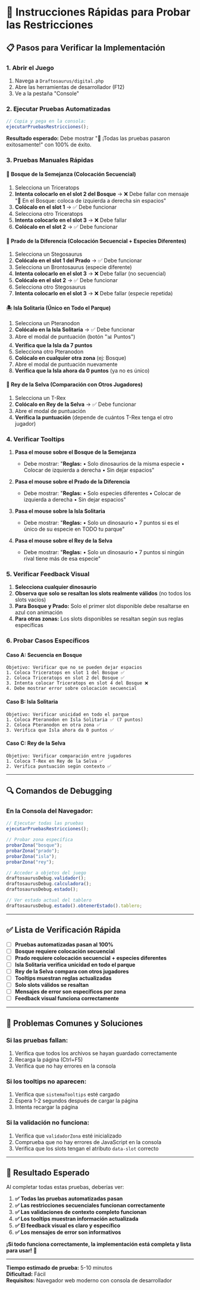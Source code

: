 # 🚀 Instrucciones Rápidas para Probar las Restricciones

## 📋 Pasos para Verificar la Implementación

### 1. **Abrir el Juego**
1. Navega a `Draftosaurus/digital.php`
2. Abre las herramientas de desarrollador (F12)
3. Ve a la pestaña "Console"

### 2. **Ejecutar Pruebas Automatizadas**
```javascript
// Copia y pega en la consola:
ejecutarPruebasRestricciones();
```

**Resultado esperado:** Debe mostrar "🎉 ¡Todas las pruebas pasaron exitosamente!" con 100% de éxito.

### 3. **Pruebas Manuales Rápidas**

#### 🌲 **Bosque de la Semejanza** (Colocación Secuencial)
1. Selecciona un Triceratops
2. **Intenta colocarlo en el slot 2 del Bosque** → ❌ Debe fallar con mensaje "🌲 En el Bosque: coloca de izquierda a derecha sin espacios"
3. **Colócalo en el slot 1** → ✅ Debe funcionar
4. Selecciona otro Triceratops
5. **Intenta colocarlo en el slot 3** → ❌ Debe fallar
6. **Colócalo en el slot 2** → ✅ Debe funcionar

#### 🌾 **Prado de la Diferencia** (Colocación Secuencial + Especies Diferentes)
1. Selecciona un Stegosaurus
2. **Colócalo en el slot 1 del Prado** → ✅ Debe funcionar
3. Selecciona un Brontosaurus (especie diferente)
4. **Intenta colocarlo en el slot 3** → ❌ Debe fallar (no secuencial)
5. **Colócalo en el slot 2** → ✅ Debe funcionar
6. Selecciona otro Stegosaurus
7. **Intenta colocarlo en el slot 3** → ❌ Debe fallar (especie repetida)

#### 🏝️ **Isla Solitaria** (Único en Todo el Parque)
1. Selecciona un Pteranodon
2. **Colócalo en la Isla Solitaria** → ✅ Debe funcionar
3. Abre el modal de puntuación (botón "📊 Puntos")
4. **Verifica que la Isla da 7 puntos**
5. Selecciona otro Pteranodon
6. **Colócalo en cualquier otra zona** (ej: Bosque)
7. Abre el modal de puntuación nuevamente
8. **Verifica que la Isla ahora da 0 puntos** (ya no es único)

#### 👑 **Rey de la Selva** (Comparación con Otros Jugadores)
1. Selecciona un T-Rex
2. **Colócalo en Rey de la Selva** → ✅ Debe funcionar
3. Abre el modal de puntuación
4. **Verifica la puntuación** (depende de cuántos T-Rex tenga el otro jugador)

### 4. **Verificar Tooltips**
1. **Pasa el mouse sobre el Bosque de la Semejanza**
   - Debe mostrar: "**Reglas:** • Solo dinosaurios de la misma especie • Colocar de izquierda a derecha • Sin dejar espacios"

2. **Pasa el mouse sobre el Prado de la Diferencia**
   - Debe mostrar: "**Reglas:** • Solo especies diferentes • Colocar de izquierda a derecha • Sin dejar espacios"

3. **Pasa el mouse sobre la Isla Solitaria**
   - Debe mostrar: "**Reglas:** • Solo un dinosaurio • 7 puntos si es el único de su especie en TODO tu parque"

4. **Pasa el mouse sobre el Rey de la Selva**
   - Debe mostrar: "**Reglas:** • Solo un dinosaurio • 7 puntos si ningún rival tiene más de esa especie"

### 5. **Verificar Feedback Visual**
1. **Selecciona cualquier dinosaurio**
2. **Observa que solo se resaltan los slots realmente válidos** (no todos los slots vacíos)
3. **Para Bosque y Prado:** Solo el primer slot disponible debe resaltarse en azul con animación
4. **Para otras zonas:** Los slots disponibles se resaltan según sus reglas específicas

### 6. **Probar Casos Específicos**

#### Caso A: Secuencia en Bosque
```
Objetivo: Verificar que no se pueden dejar espacios
1. Coloca Triceratops en slot 1 del Bosque ✅
2. Coloca Triceratops en slot 2 del Bosque ✅  
3. Intenta colocar Triceratops en slot 4 del Bosque ❌
4. Debe mostrar error sobre colocación secuencial
```

#### Caso B: Isla Solitaria
```
Objetivo: Verificar unicidad en todo el parque
1. Coloca Pteranodon en Isla Solitaria ✅ (7 puntos)
2. Coloca Pteranodon en otra zona ✅
3. Verifica que Isla ahora da 0 puntos ✅
```

#### Caso C: Rey de la Selva
```
Objetivo: Verificar comparación entre jugadores
1. Coloca T-Rex en Rey de la Selva ✅
2. Verifica puntuación según contexto ✅
```

---

## 🔍 Comandos de Debugging

### En la Consola del Navegador:

```javascript
// Ejecutar todas las pruebas
ejecutarPruebasRestricciones();

// Probar zona específica
probarZona("bosque");
probarZona("prado");
probarZona("isla");
probarZona("rey");

// Acceder a objetos del juego
draftosaurusDebug.validador();
draftosaurusDebug.calculadora();
draftosaurusDebug.estado();

// Ver estado actual del tablero
draftosaurusDebug.estado().obtenerEstado().tablero;
```

---

## ✅ Lista de Verificación Rápida

- [ ] **Pruebas automatizadas pasan al 100%**
- [ ] **Bosque requiere colocación secuencial**
- [ ] **Prado requiere colocación secuencial + especies diferentes**
- [ ] **Isla Solitaria verifica unicidad en todo el parque**
- [ ] **Rey de la Selva compara con otros jugadores**
- [ ] **Tooltips muestran reglas actualizadas**
- [ ] **Solo slots válidos se resaltan**
- [ ] **Mensajes de error son específicos por zona**
- [ ] **Feedback visual funciona correctamente**

---

## 🚨 Problemas Comunes y Soluciones

### **Si las pruebas fallan:**
1. Verifica que todos los archivos se hayan guardado correctamente
2. Recarga la página (Ctrl+F5)
3. Verifica que no hay errores en la consola

### **Si los tooltips no aparecen:**
1. Verifica que `sistemaTooltips` esté cargado
2. Espera 1-2 segundos después de cargar la página
3. Intenta recargar la página

### **Si la validación no funciona:**
1. Verifica que `validadorZona` esté inicializado
2. Comprueba que no hay errores de JavaScript en la consola
3. Verifica que los slots tengan el atributo `data-slot` correcto

---

## 🎯 Resultado Esperado

Al completar todas estas pruebas, deberías ver:

1. **✅ Todas las pruebas automatizadas pasan**
2. **✅ Las restricciones secuenciales funcionan correctamente**
3. **✅ Las validaciones de contexto completo funcionan**
4. **✅ Los tooltips muestran información actualizada**
5. **✅ El feedback visual es claro y específico**
6. **✅ Los mensajes de error son informativos**

**¡Si todo funciona correctamente, la implementación está completa y lista para usar!** 🎉

---

**Tiempo estimado de prueba:** 5-10 minutos  
**Dificultad:** Fácil  
**Requisitos:** Navegador web moderno con consola de desarrollador